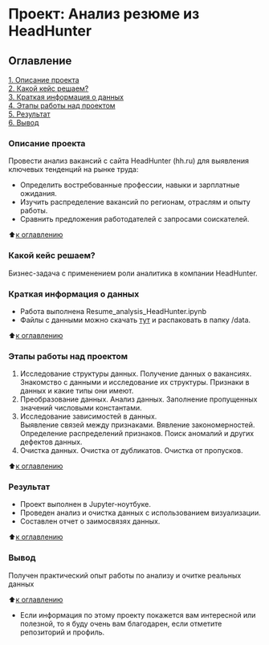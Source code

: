 
# Проект: Анализ резюме из HeadHunter

## Оглавление  
[1. Описание проекта](#Описание-проекта)  
[2. Какой кейс решаем?](#Какой-кейс-решаем)  
[3. Краткая информация о данных](#Краткая-информация-о-данных)  
[4. Этапы работы над проектом](#Этапы-работы-над-проектом)  
[5. Результат](#Результат)  
[6. Вывод](#Вывод)  

### Описание проекта    
Провести анализ вакансий с сайта HeadHunter (hh.ru) для выявления ключевых тенденций на рынке труда:
  - Определить востребованные профессии, навыки и зарплатные ожидания.
  - Изучить распределение вакансий по регионам, отраслям и опыту работы.
  - Сравнить предложения работодателей с запросами соискателей.

:arrow_up:[к оглавлению](#Оглавление)


### Какой кейс решаем?    
Бизнес-задача с применением роли аналитика в компании HeadHunter.

### Краткая информация о данных
  - Работа выполнена Resume_analysis_HeadHunter.ipynb  
  - Файлы с данными можно скачать [тут](https://drive.google.com/drive/folders/1q4oowq729G1sWUWrnnU2pLTCqsku9nHE) и распаковать в папку /data.  
  
:arrow_up:[к оглавлению](#Оглавление)


### Этапы работы над проектом  
1. Исследование структуры данных.
   Получение данных о вакансиях.
   Знакомство с данными и исследование их структуры.
   Признаки в данных и какие типы они имеют.  
2. Преобразование данных.
   Анализ данных.
   Заполнение пропущенных значений числовыми константами.
3. Исследование зависимостей в данных.  
   Выявление связей между признаками.
   Вявление закономерностей.
   Определение распределений признаков.
   Поиск аномалий и других дефектов данных.  
4. Очистка данных.
   Очистка от дубликатов.
   Очистка от пропусков.  

:arrow_up:[к оглавлению](#Оглавление)


### Результат  
  - Проект выполнен в Jupyter-ноутбуке.  
  - Проведен анализ и очистка данных с использованием визуализации.  
  - Составлен отчет о заимосвязях данных.  

:arrow_up:[к оглавлению](#Оглавление)


### Вывод  
Получен практический опыт работы по анализу и очитке реальных данных

:arrow_up:[к оглавлению](#Оглавление)




  * Если информация по этому проекту покажется вам интересной или полезной, то я буду очень вам благодарен, если отметите репозиторий и профиль.

